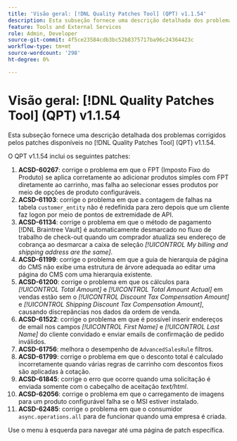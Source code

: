 ```yaml
---
title: 'Visão geral: [!DNL Quality Patches Tool] (QPT) v1.1.54'
description: Esta subseção fornece uma descrição detalhada dos problemas corrigidos pelos patches disponíveis no  [!DNL Quality Patches Tool] (QPT) v1.1.54.
feature: Tools and External Services
role: Admin, Developer
source-git-commit: 4f5ce23584cdb3bc52b8375717ba96c24364423c
workflow-type: tm+mt
source-wordcount: '298'
ht-degree: 0%

---
```


# Visão geral: [!DNL Quality Patches Tool] (QPT) v1.1.54

Esta subseção fornece uma descrição detalhada dos problemas corrigidos pelos patches disponíveis no [!DNL Quality Patches Tool] (QPT) v1.1.54.

O QPT v1.1.54 inclui os seguintes patches:

1. **ACSD-60267**: corrige o problema em que o FPT (Imposto Fixo do Produto) se aplica corretamente ao adicionar produtos simples com FPT diretamente ao carrinho, mas falha ao selecionar esses produtos por meio de opções de produto configuráveis.
1. **ACSD-61103**: corrige o problema em que a contagem de falhas na tabela `customer_entity` não é redefinida para zero depois que um cliente faz logon por meio de pontos de extremidade de API.
1. **ACSD-61134**: corrige o problema em que o método de pagamento [!DNL Braintree Vault] é automaticamente desmarcado no fluxo de trabalho de check-out quando um comprador atualiza seu endereço de cobrança ao desmarcar a caixa de seleção *[!UICONTROL My billing and shipping address are the same]*.
1. **ACSD-61199**: corrige o problema em que a guia de hierarquia de página do CMS não exibe uma estrutura de árvore adequada ao editar uma página do CMS com uma hierarquia existente.
1. **ACSD-61200**: corrige o problema em que os cálculos para *[!UICONTROL Total Amount]* e *[!UICONTROL Total Amount Actual]* em vendas estão sem o *[!UICONTROL Discount Tax Compensation Amount]* e *[!UICONTROL Shipping Discount Tax Compensation Amount]*, causando discrepâncias nos dados da ordem de venda.
1. **ACSD-61522**: corrige o problema em que é possível inserir endereços de email nos campos *[!UICONTROL First Name]* e *[!UICONTROL Last Name]* do cliente convidado e enviar emails de confirmação de pedido inválidos.
1. **ACSD-61756**: melhora o desempenho de `AdvancedSalesRule` filtros.
1. **ACSD-61799**: corrige o problema em que o desconto total é calculado incorretamente quando várias regras de carrinho com descontos fixos são aplicadas à cotação.
1. **ACSD-61845**: corrige o erro que ocorre quando uma solicitação é enviada somente com o cabeçalho de aceitação *text/html*.
1. **ACSD-62056**: corrige o problema em que o carregamento de imagens para um produto configurável falha se o MSI estiver instalado.
1. **ACSD-62485**: corrige o problema em que o consumidor `async.operations.all` para de funcionar quando uma empresa é criada.

Use o menu à esquerda para navegar até uma página de patch específica.
